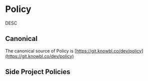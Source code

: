 # Policy

DESC

## Canonical

The canonical source of Policy is [https://git.knowbl.co/dev/policy](https://git.knowbl.co/dev/policy)

## Side Project Policies